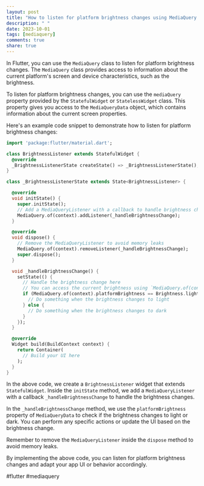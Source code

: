 ```yaml
---
layout: post
title: "How to listen for platform brightness changes using MediaQuery in Flutter?"
description: " "
date: 2023-10-01
tags: [mediaquery]
comments: true
share: true
---
```


In Flutter, you can use the `MediaQuery` class to listen for platform brightness changes. The `MediaQuery` class provides access to information about the current platform's screen and device characteristics, such as the brightness.

To listen for platform brightness changes, you can use the `mediaQuery` property provided by the `StatefulWidget` or `StatelessWidget` class. This property gives you access to the `MediaQueryData` object, which contains information about the current screen properties.

Here's an example code snippet to demonstrate how to listen for platform brightness changes:

```dart
import 'package:flutter/material.dart';

class BrightnessListener extends StatefulWidget {
  @override
  _BrightnessListenerState createState() => _BrightnessListenerState();
}

class _BrightnessListenerState extends State<BrightnessListener> {

  @override
  void initState() {
    super.initState();
    // Add a MediaQueryListener with a callback to handle brightness changes
    MediaQuery.of(context).addListener(_handleBrightnessChange);
  }

  @override
  void dispose() {
    // Remove the MediaQueryListener to avoid memory leaks
    MediaQuery.of(context).removeListener(_handleBrightnessChange);
    super.dispose();
  }

  void _handleBrightnessChange() {
    setState(() {
      // Handle the brightness change here
      // You can access the current brightness using `MediaQuery.of(context).platformBrightness`
      if (MediaQuery.of(context).platformBrightness == Brightness.light) {
        // Do something when the brightness changes to light
      } else {
        // Do something when the brightness changes to dark
      }
    });
  }

  @override
  Widget build(BuildContext context) {
    return Container(
      // Build your UI here
    );
  }
}
```

In the above code, we create a `BrightnessListener` widget that extends `StatefulWidget`. Inside the `initState` method, we add a `MediaQueryListener` with a callback `_handleBrightnessChange` to handle the brightness changes.

In the `_handleBrightnessChange` method, we use the `platformBrightness` property of `MediaQueryData` to check if the brightness changes to light or dark. You can perform any specific actions or update the UI based on the brightness change.

Remember to remove the `MediaQueryListener` inside the `dispose` method to avoid memory leaks.

By implementing the above code, you can listen for platform brightness changes and adapt your app UI or behavior accordingly.

#flutter #mediaquery